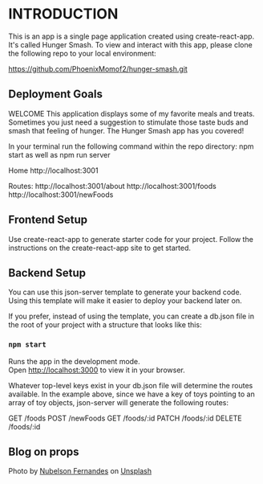 # INTRODUCTION
This is an app is a single page application created using create-react-app.  It's called Hunger Smash.  To view and interact with this app, please clone the following repo to your local environment:

https://github.com/PhoenixMomof2/hunger-smash.git

## Deployment Goals

WELCOME This application displays some of my favorite meals and treats.  Sometimes you just need a suggestion to stimulate those taste buds and smash that feeling of hunger.  The Hunger Smash app has you covered!

In your terminal run the following command within the repo directory:  npm start as well as npm run server 

Home
  http://localhost:3001

Routes:
  http://localhost:3001/about
  http://localhost:3001/foods
  http://localhost:3001/newFoods

## Frontend Setup

Use create-react-app to generate starter code for your project. Follow the instructions on the create-react-app site to get started.

## Backend Setup 
You can use this json-server template to generate your backend code. Using this template will make it easier to deploy your backend later on.

If you prefer, instead of using the template, you can create a db.json file in the root of your project with a structure that looks like this:

### `npm start`

Runs the app in the development mode.\
Open [http://localhost:3000](http://localhost:3000) to view it in your browser.


Whatever top-level keys exist in your db.json file will determine the routes available. In the example above, since we have a key of toys pointing to an array of toy objects, json-server will generate the following routes:

GET /foods
POST /newFoods
GET /foods/:id
PATCH /foods/:id
DELETE /foods/:id

## Blog on props

Photo by <a href="https://unsplash.com/es/@nublson?utm_source=unsplash&utm_medium=referral&utm_content=creditCopyText">Nubelson Fernandes</a> on <a href="https://unsplash.com/s/photos/react?utm_source=unsplash&utm_medium=referral&utm_content=creditCopyText">Unsplash</a>
  


